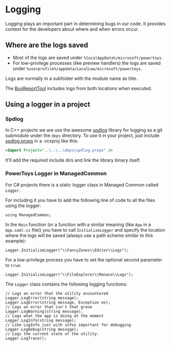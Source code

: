 # Logging

Logging plays an important part in determining bugs in our code. It provides context for the developers about where and when errors occur.

## Where are the logs saved

* Most of the logs are saved under `%localAppData%/microsoft/powertoys`.
* For low-privilege processes (like preview handlers) the logs are saved under `%userprofile%/appdata/LocalLow/microsoft/powertoys`.

Logs are normally in a subfolder with the module name as title.

The [BugReportTool](/tools/BugReportTool) includes logs from both locations when executed.

## Using a logger in a project

### Spdlog

In C++ projects we are use the awesome [spdlog](https://github.com/gabime/spdlog) library for logging as a git submodule under the `deps` directory. To use it in your project, just include [spdlog.props](/deps/spdlog.props) in a .vcxproj like this:

```xml
<Import Project="..\..\..\deps\spdlog.props" />
```
It'll add the required include dirs and link the library binary itself.

### PowerToys Logger in ManagedCommon

For C# projects there is a static logger class in Managed Common called `Logger`.

For including it you have to add the following line of code to all the files using the logger:

```Csharp
using ManagedCommon;
```

In the `Main` function (or a function with a similar meaning (like `App` in a `App.xaml.cs` file)) you have to call `InitializeLogger` and specify the location where the logs will be saved (always use a path scheme similar to this example):

```Csharp
Logger.InitializeLogger("\\FancyZones\\Editor\\Logs");
```

For a low-privilege process you have to set the optional second parameter to `true`:

```Csharp
Logger.InitializeLogger("\\FileExplorer\\Monaco\\Logs");
```

The `Logger` class contains the following logging functions:

```Csharp
// Logs an error that the utility encountered
Logger.LogError(string message);
Logger.LogError(string message, Exception ex);
// Logs an error that isn't that grave
Logger.LogWarning(string message);
// Logs what the app is doing at the moment
Logger.LogInfo(string message);
// Like LogInfo just with infos important for debugging
Logger.LogDebug(string message);
// Logs the current state of the utility.
Logger.LogTrace();
```
